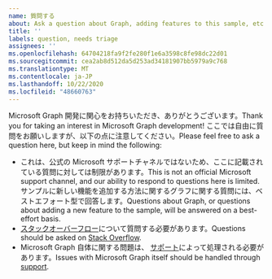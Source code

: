 ```yaml
---
name: 質問する
about: Ask a question about Graph, adding features to this sample, etc.
title: ''
labels: question, needs triage
assignees: ''
ms.openlocfilehash: 64704218fa9f2fe280f1e6a3598c8fe98dc22d01
ms.sourcegitcommit: cea2ab8d512da5d253ad34181907bb5979a9c768
ms.translationtype: MT
ms.contentlocale: ja-JP
ms.lasthandoff: 10/22/2020
ms.locfileid: "48660763"
---
```

<span data-ttu-id="9f254-102">Microsoft Graph 開発に関心をお持ちいただき、ありがとうございます。</span><span class="sxs-lookup"><span data-stu-id="9f254-102">Thank you for taking an interest in Microsoft Graph development!</span></span> <span data-ttu-id="9f254-103">ここでは自由に質問をお願いしますが、以下の点に注意してください。</span><span class="sxs-lookup"><span data-stu-id="9f254-103">Please feel free to ask a question here, but keep in mind the following:</span></span>

- <span data-ttu-id="9f254-104">これは、公式の Microsoft サポートチャネルではないため、ここに記載されている質問に対しては制限があります。</span><span class="sxs-lookup"><span data-stu-id="9f254-104">This is not an official Microsoft support channel, and our ability to respond to questions here is limited.</span></span> <span data-ttu-id="9f254-105">サンプルに新しい機能を追加する方法に関するグラフに関する質問には、ベストエフォート型で回答します。</span><span class="sxs-lookup"><span data-stu-id="9f254-105">Questions about Graph, or questions about adding a new feature to the sample, will be answered on a best-effort basis.</span></span>
- <span data-ttu-id="9f254-106">[スタックオーバーフロー](https://stackoverflow.com/questions/tagged/microsoft-graph)について質問する必要があります。</span><span class="sxs-lookup"><span data-stu-id="9f254-106">Questions should be asked on [Stack Overflow](https://stackoverflow.com/questions/tagged/microsoft-graph).</span></span>
- <span data-ttu-id="9f254-107">Microsoft Graph 自体に関する問題は、 [サポート](https://developer.microsoft.com/graph/support)によって処理される必要があります。</span><span class="sxs-lookup"><span data-stu-id="9f254-107">Issues with Microsoft Graph itself should be handled through [support](https://developer.microsoft.com/graph/support).</span></span>
